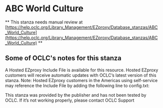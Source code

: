# ABC World Culture
** This stanza needs manual review at [https://help.oclc.org/Library_Management/EZproxy/Database_stanzas/ABC_World_Culture](https://help.oclc.org/Library_Management/EZproxy/Database_stanzas/ABC_World_Culture) **

## Some of OCLC's notes for this stanza

A Hosted EZproxy Include File is available for this resource. Hosted EZproxy customers will receive automatic updates with OCLC&rsquo;s latest version of this stanza. Note: Hosted EZproxy customers in the Americas using self-service may reference the Include File by adding the following line to config.txt:

This stanza was provided by the publisher and has not been tested by OCLC. If it&rsquo;s not working properly, please contact OCLC Support

&nbsp;
